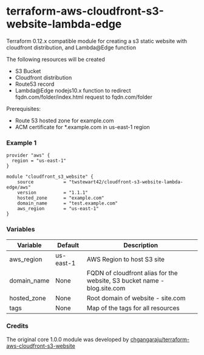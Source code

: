 # terraform-aws-cloudfront-s3-website-lambda-edge
Terraform 0.12.x compatible module for creating a s3 static website with cloudfront distribution, and Lambda@Edge function

The following resources will be created
  
  - S3 Bucket
  - Cloudfront distribution
  - Route53 record
  - Lambda@Edge nodejs10.x function to redirect fqdn.com/folder/index.html request to fqdn.com/folder

  
Prerequisites:

  - Route 53 hosted zone for example.com
  - ACM certificate for *.example.com in us-east-1 region
  
### Example 1

    provider "aws" {
      region = "us-east-1"
    }
     
    module "cloudfront_s3_website" {
        source           = "twstewart42/cloudfront-s3-website-lambda-edge/aws"
        version          = "1.1.1"
        hosted_zone      = "example.com"
        domain_name      = "test.example.com"
        aws_region       = "us-east-1"
    }

### Variables    
| Variable | Default | Description |
| -------- | ------- | ----------- |
| aws_region | us-east-1| AWS Region to host S3 site | 
| domain_name | None | FQDN of cloudfront alias for the website, S3 bucket name - blog.site.com|
| hosted_zone | None | Root domain of website - site.com |
| tags | None | Map of the tags for all resources |

### Credits
The original core 1.0.0 module was developed by [chgangaraju/terraform-aws-cloudfront-s3-website](https://github.com/chgangaraju/terraform-aws-cloudfront-s3-website)
